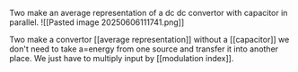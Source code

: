 
Two make an average representation of a dc dc convertor with capacitor in parallel.  ![[Pasted image 20250606111741.png]]

Two make a convertor [[average representation]] without a [[capacitor]] we don't need to take a=energy from one source and transfer it into another place. We just have to multiply input by [[modulation index]].